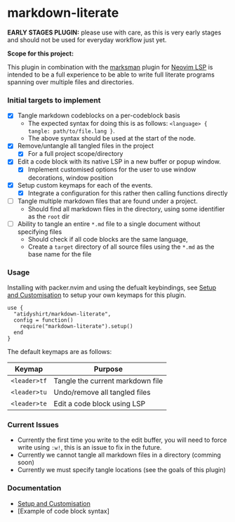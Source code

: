 # markdown-literate

**EARLY STAGES PLUGIN:** please use with care, as this is very early stages and should not be used for everyday workflow just yet.

**Scope for this project:**

This plugin in combination with the [marksman](https://github.com/artempyanykh/marksman) plugin for [Neovim LSP](https://github.com/neovim/nvim-lspconfig)
is intended to be a full experience to be able to write full literate programs spanning over multiple files and directories.

### Initial targets to implement

- [x] Tangle markdown codeblocks on a per-codeblock basis
    * The expected syntax for doing this is as follows: `<language> { tangle: path/to/file.lang }`.
    * The above syntax should be used at the start of the node.
- [x] Remove/untangle all tangled files in the project
    * [x] For a full project scope/directory
- [x] Edit a code block with its native LSP in a new buffer or popup window.
    * [x] Implement customised options for the user to use window decorations, window position
- [x] Setup custom keymaps for each of the events.
    * [x] Integrate a configuration for this rather then calling functions directly
- [ ] Tangle multiple markdown files that are found under a project.
    * Should find all markdown files in the directory, using some identifier as the `root` dir
- [ ] Ability to tangle an entire `*.md` file to a single document without specifying files
    * Should check if all code blocks are the same language,
    * Create a `target` directory of all source files using the `*.md` as the base name for the file

### Usage

Installing with packer.nvim and using the defualt keybindings, see [Setup and Customisation](./docs/customisation.md)
to setup your own keymaps for this plugin.

```
use {
  "atidyshirt/markdown-literate",
  config = function()
    require("markdown-literate").setup()
  end
}
```

The default keymaps are as follows:

| Keymap         | Purpose                           |
| -------------- | --------------------------------- |
| `<leader>tf`   | Tangle the current markdown file  |
| `<leader>tu`   | Undo/remove all tangled files     |
| `<leader>te`   | Edit a code block using LSP       |

### Current Issues

- Currently the first time you write to the edit buffer, you will need to force write using `:w!`, this is an issue to fix in the future.
- Currently we cannot tangle all markdown files in a directory (comming soon)
- Currently we must specify tangle locations (see the goals of this plugin)

### Documentation

- [Setup and Customisation](./docs/customisation.md)
- [Example of code block syntax]

